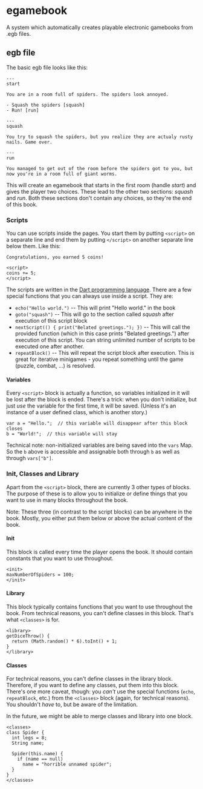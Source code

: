 # egamebook

A system which automatically creates playable electronic gamebooks from .egb files.

## egb file

The basic egb file looks like this:

    ---
    start

    You are in a room full of spiders. The spiders look annoyed.

    - Squash the spiders [squash]
    - Run! [run]

    ---
    squash

    You try to squash the spiders, but you realize they are actualy rusty nails. Game over.

    ---
    run

    You managed to get out of the room before the spiders got to you, but now you're in a room full of giant worms.

This will create an egamebook that starts in the first room (handle _start_) and gives the player two choices. These lead to the other two sections: _squash_ and _run_. Both these sections don't contain any choices, so they're the end of this book.

### Scripts

You can use scripts inside the pages. You start them by putting `<script>` on a separate line and end them by putting `</script>` on another separate line below them. Like this:

    Congratulations, you earned 5 coins!

    <script>
    coins += 5;
    </script>

The scripts are written in the [Dart programming language](http://dartlang.org). There are a few special functions that you can always use inside a script. They are:

* `echo("Hello world.")` -- This will print "Hello world." in the book
* `goto("squash")` -- This will go to the section called _squash_ after execution of this script block
* `nextScript(() { print("Belated greetings."); })` -- This will call the provided function (which in this case prints "Belated greetings.") after execution of this script. You can string unlimited number of scripts to be executed one after another.
* `repeatBlock()` -- This will repeat the script block after execution. This is great for iterative minigames - you repeat something until the game (puzzle, combat, ...) is resolved.

#### Variables

Every `<script>` block is actually a function, so variables initialized in it will be lost after the block is ended. There's a trick: when you don't initialize, but just _use_ the variable for the first time, it will be saved. (Unless it's an instance of a user defined class, which is another story.)

    var a = "Hello.";  // this variable will disappear after this block closes
    b = "World!";  // this variable will stay

Technical note: non-initialized variables are being saved into the `vars` Map. So the `b` above is accessible and assignable both through `b` as well as through `vars["b"]`.

### Init, Classes and Library

Apart from the `<script>` block, there are currently 3 other types of blocks. The purpose of these is to allow you to initialize or define things that you want to use in many blocks throughout the book.

Note: These three (in contrast to the script blocks) can be anywhere in the book. Mostly, you either put them below or above the actual content of the book. 

#### Init

This block is called every time the player opens the book. It should contain constants that you want to use throughout.

    <init>
    maxNumberOfSpiders = 100;
    </init>

#### Library

This block typically contains functions that you want to use throughout the book. From technical reasons, you can't define classes in this block. That's what `<classes>` is for.

    <library>
    getDiceThrow() {
      return (Math.random() * 6).toInt() + 1;
    }
    </library>

#### Classes

For technical reasons, you can't define classes in the library block. Therefore, if you want to define any classes, put them into this block. There's one more caveat, though: you _can't_ use the special functions (`echo`, `repeatBlock`, etc.) from the `<classes>` block (again, for technical reasons). You shouldn't _have_ to, but be aware of the limitation.

In the future, we might be able to merge classes and library into one block.

    <classes>
    class Spider {
      int legs = 8;
      String name;

      Spider(this.name) {
        if (name == null)
          name = "horrible unnamed spider";
      }
    }
    </classes>
